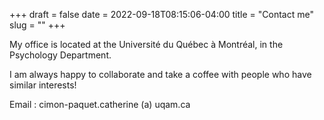 +++
draft = false
date = 2022-09-18T08:15:06-04:00
title = "Contact me"
slug = ""
+++


My office is located at the Université du Québec à Montréal, in the Psychology Department.

I am always happy to collaborate and take a coffee with people who have similar interests!

Email : cimon-paquet.catherine (a) uqam.ca
